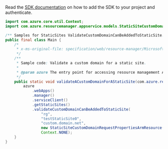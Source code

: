 Read the [SDK documentation](https://github.com/Azure/azure-sdk-for-java/blob/azure-resourcemanager_2.11.0/sdk/resourcemanager/azure-resourcemanager/README.md) on how to add the SDK to your project and authenticate.

```java
import com.azure.core.util.Context;
import com.azure.resourcemanager.appservice.models.StaticSiteCustomDomainRequestPropertiesArmResource;

/** Samples for StaticSites ValidateCustomDomainCanBeAddedToStaticSite. */
public final class Main {
    /*
     * x-ms-original-file: specification/web/resource-manager/Microsoft.Web/stable/2021-03-01/examples/ValidateStaticSiteCustomDomain.json
     */
    /**
     * Sample code: Validate a custom domain for a static site.
     *
     * @param azure The entry point for accessing resource management APIs in Azure.
     */
    public static void validateACustomDomainForAStaticSite(com.azure.resourcemanager.AzureResourceManager azure) {
        azure
            .webApps()
            .manager()
            .serviceClient()
            .getStaticSites()
            .validateCustomDomainCanBeAddedToStaticSite(
                "rg",
                "testStaticSite0",
                "custom.domain.net",
                new StaticSiteCustomDomainRequestPropertiesArmResource(),
                Context.NONE);
    }
}
```
